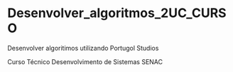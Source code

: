 # Desenvolver_algoritmos_2UC_CURSO
 Desenvolver algoritimos utilizando Portugol Studios

Curso Técnico Desenvolvimento de Sistemas SENAC
